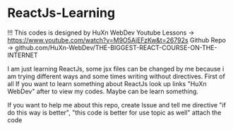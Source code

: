 # ReactJs-Learning

!!! This codes is designed by HuXn WebDev
Youtube Lessons -> https://www.youtube.com/watch?v=M9O5AjEFzKw&t=26792s
Github Repo -> github.com/HuXn-WebDev/THE-BIGGEST-REACT-COURSE-ON-THE-INTERNET

I am just learning ReactJs, some jsx files can be changed by me because i am trying different ways and some times writing without directives. First of all If you want to learn something about ReactJs look up links "HuXn WebDev" after to view my codes. Maybe can be learn something.

If you want to help me about this repo, create Issue and tell me directive "if do this way is better", "this code is better for use topic as well" attach the code

